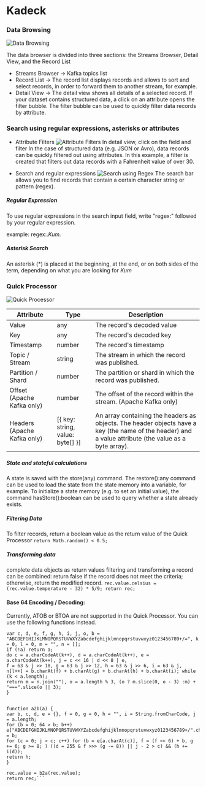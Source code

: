 # Kadeck

### Data Browsing

![Data Browsing](https://support.xeotek.com/hc/article_attachments/360018920379/mceclip0.png)

The data browser is divided into three sections: the Streams Browser, Detail View, and the Record List

- Streams Browser -> Kafka topics list
- Record List -> The record list displays records and allows to sort and select records, in order to forward them to another stream, for example.
- Detail View -> The detail view shows all details of a selected record. If your dataset contains structured data, a click on an attribute opens the filter bubble. The filter bubble can be used to quickly filter data records by attribute.

### Search using regular expressions, asterisks or attributes

- Attribute Filters
  ![Attribute Filters](https://support.xeotek.com/hc/article_attachments/360018884600/mceclip1.png)
  In detail view, click on the field and filter
  In the case of structured data (e.g. JSON or Avro), data records can be quickly filtered out using attributes. In this example, a filter is created that filters out data records with a Fahrenheit value of over 30.

- Search and regular expressions
 ![Search using Regex](https://support.xeotek.com/hc/article_attachments/360018924079/mceclip2.png)
The search bar allows you to find records that contain a certain character string or pattern (regex).
##### Regular Expression
To use regular expressions in the search input field, write "regex:" followed by your regular expression.

example: regex:.*Kum.*

##### Asterisk Search
An asterisk (*) is placed at the beginning, at the end, or on both sides of the term, depending on what you are looking for
*Kum*

### Quick Processor
![Quick Processor](https://support.xeotek.com/hc/article_attachments/360018876880/mceclip1.png)


| Attribute | Type | Description |
| ------------- | ------------- | ------------- |
|Value|	any	| The record's decoded value |
|Key|	any |	The record's decoded key |
|Timestamp |	number|	The record's timestamp|
|Topic / Stream|	string|	The stream in which the record was published.|
|Partition / Shard|	number|	The partition or shard in which the record was published.|
|Offset (Apache Kafka only)|	number|	The offset of the record within the stream. (Apache Kafka only)|
|Headers (Apache Kafka only)|	[{  key: string,  value: byte[] }] |	An array containing the headers as objects. The header objects have a key (the name of the header) and a value attribute (the value as a byte array). |

##### State and stateful calculations

A state is saved with the store(any) command. The restore():any command can be used to load the state from the state memory into a variable, for example. To initialize a state memory (e.g. to set an initial value), the command hasStore():boolean can be used to query whether a state already exists.

##### Filtering Data
To filter records, return a boolean value as the return value of the Quick Processor
`return Math.random() < 0.5;`

##### Transforming data
 complete data objects as return values
 filtering and transforming a record can be combined: return false  if the record does not meet the criteria; otherwise, return the modified record.
 `rec.value.celsius = (rec.value.temperature - 32) * 5/9;
return rec;`

#### Base 64 Encoding / Decoding:
Currently, ATOB or BTOA are not supported in the Quick Processor. You can use the following functions instead.

```function b2a(a) {
var c, d, e, f, g, h, i, j, o, b = "ABCDEFGHIJKLMNOPQRSTUVWXYZabcdefghijklmnopqrstuvwxyz0123456789+/=", k = 0, l = 0, m = "", n = [];
if (!a) return a;
do c = a.charCodeAt(k++), d = a.charCodeAt(k++), e = a.charCodeAt(k++), j = c << 16 | d << 8 | e, 
f = 63 & j >> 18, g = 63 & j >> 12, h = 63 & j >> 6, i = 63 & j, n[l++] = b.charAt(f) + b.charAt(g) + b.charAt(h) + b.charAt(i); while (k < a.length);
return m = n.join(""), o = a.length % 3, (o ? m.slice(0, o - 3) :m) + "===".slice(o || 3);
}


function a2b(a) {
var b, c, d, e = {}, f = 0, g = 0, h = "", i = String.fromCharCode, j = a.length;
for (b = 0; 64 > b; b++) e["ABCDEFGHIJKLMNOPQRSTUVWXYZabcdefghijklmnopqrstuvwxyz0123456789+/".charAt(b)] = b;
for (c = 0; j > c; c++) for (b = e[a.charAt(c)], f = (f << 6) + b, g += 6; g >= 8; ) ((d = 255 & f >>> (g -= 8)) || j - 2 > c) && (h += i(d));
return h;
}

rec.value = b2a(rec.value);
return rec;```